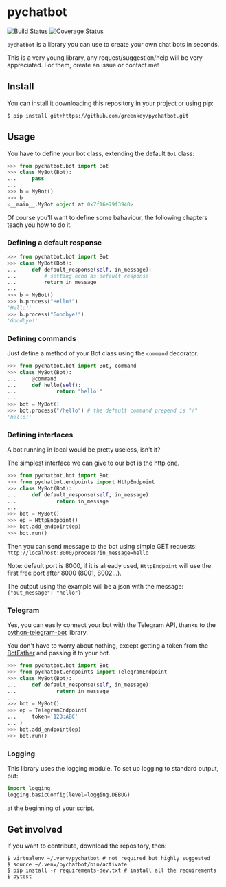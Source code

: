 # pychatbot

[![Build Status](https://travis-ci.org/greenkey/pychatbot.svg?branch=develop)](https://travis-ci.org/greenkey/pychatbot)
[![Coverage Status](https://coveralls.io/repos/github/greenkey/pychatbot/badge.svg?branch=develop)](https://coveralls.io/github/greenkey/pychatbot?branch=develop)

`pychatbot` is a library you can use to create your own chat bots in seconds.

This is a very young library, any request/suggestion/help will be very
appreciated. For them, create an issue or contact me!

## Install

You can install it downloading this repository in your project or using pip:
```shell
$ pip install git+https://github.com/greenkey/pychatbot.git
```

## Usage

You have to define your bot class, extending the default `Bot` class:
```python
>>> from pychatbot.bot import Bot
>>> class MyBot(Bot):
...     pass
... 
>>> b = MyBot()
>>> b
<__main__.MyBot object at 0x7f16e79f3940>

```

Of course you'll want to define some bahaviour, the following chapters teach you how to do it.

### Defining a default response

```python
>>> from pychatbot.bot import Bot
>>> class MyBot(Bot):
...     def default_response(self, in_message):
...         # setting echo as default response
...         return in_message
... 
>>> b = MyBot()
>>> b.process("Hello!")
'Hello!'
>>> b.process("Goodbye!")
'Goodbye!'
```

### Defining commands

Just define a method of your Bot class using the `command` decorator.

```python
>>> from pychatbot.bot import Bot, command
>>> class MyBot(Bot):
...     @command
...     def hello(self):
...             return "hello!"
... 
>>> bot = MyBot()
>>> bot.process("/hello") # the default command prepend is "/"
'hello!'
```

### Defining interfaces

A bot running in local would be pretty useless, isn't it?

The simplest interface we can give to our bot is the http one.

```python
>>> from pychatbot.bot import Bot
>>> from pychatbot.endpoints import HttpEndpoint
>>> class MyBot(Bot):
...     def default_response(self, in_message):
...             return in_message
... 
>>> bot = MyBot()
>>> ep = HttpEndpoint()
>>> bot.add_endpoint(ep)
>>> bot.run()
```

Then you can send message to the bot using simple GET requests: `http://localhost:8000/process?in_message=hello`

Note: default port is 8000, if it is already used, `HttpEndpoint` will use the first free port after 8000 (8001, 8002...).

The output using the example will be a json with the message: `{"out_message": "hello"}`

### Telegram

Yes, you can easily connect your bot with the Telegram API, thanks to
the [python-telegram-bot](https://github.com/python-telegram-bot/python-telegram-bot)
library.

You don't have to worry about nothing, except getting a token from the
[BotFather](https://core.telegram.org/bots#botfather) and passing it
to your bot.

```python
>>> from pychatbot.bot import Bot
>>> from pychatbot.endpoints import TelegramEndpoint
>>> class MyBot(Bot):
...     def default_response(self, in_message):
...             return in_message
... 
>>> bot = MyBot()
>>> ep = TelegramEndpoint(
...     token='123:ABC'
... )
>>> bot.add_endpoint(ep)
>>> bot.run()
```


### Logging

This library uses the logging module. To set up logging to standard output, put:

```python
import logging
logging.basicConfig(level=logging.DEBUG)
```

at the beginning of your script.


## Get involved

If you want to contribute, download the repository, then:

```shell
$ virtualenv ~/.venv/pychatbot # not required but highly suggested
$ source ~/.venv/pychatbot/bin/activate
$ pip install -r requirements-dev.txt # install all the requirements
$ pytest
```
